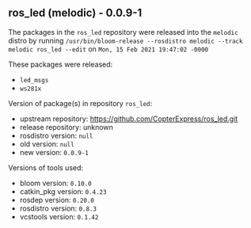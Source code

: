 ## ros_led (melodic) - 0.0.9-1

The packages in the `ros_led` repository were released into the `melodic` distro by running `/usr/bin/bloom-release --rosdistro melodic --track melodic ros_led --edit` on `Mon, 15 Feb 2021 19:47:02 -0000`

These packages were released:
- `led_msgs`
- `ws281x`

Version of package(s) in repository `ros_led`:

- upstream repository: https://github.com/CopterExpress/ros_led.git
- release repository: unknown
- rosdistro version: `null`
- old version: `null`
- new version: `0.0.9-1`

Versions of tools used:

- bloom version: `0.10.0`
- catkin_pkg version: `0.4.23`
- rosdep version: `0.20.0`
- rosdistro version: `0.8.3`
- vcstools version: `0.1.42`


